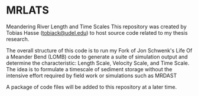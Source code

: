 # MRLATS
Meandering River Length and Time Scales
This repository was created by Tobias Hasse (tobiack@udel.edu) to host source code related to my thesis research.

The overall structure of this code is to run my Fork of Jon Schwenk's Life Of a Meander Bend (LOMB) code to generate a suite of simulation output and determine the characteristic: 
  Length Scale, 
  Velocity Scale, and 
  Time Scale. 
The idea is to formulate a timescale of sediment storage without the intensive effort required by field work or simulations such as MRDAST

A package of code files will be added to this repository at a later time.
